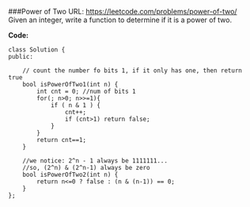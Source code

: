 ###Power of Two
URL: https://leetcode.com/problems/power-of-two/</br>
Given an integer, write a function to determine if it is a power of two.

__Code:__

	class Solution {
	public:

	    // count the number fo bits 1, if it only has one, then return true
	    bool isPowerOfTwo1(int n) {
	        int cnt = 0; //num of bits 1
	        for(; n>0; n>>=1){
	            if ( n & 1 ) {
	                cnt++;
	                if (cnt>1) return false;
	            }
	        }
	        return cnt==1;
	    }
	    
	    //we notice: 2^n - 1 always be 1111111...
	    //so, (2^n) & (2^n-1) always be zero
	    bool isPowerOfTwo2(int n) {
	        return n<=0 ? false : (n & (n-1)) == 0;
	    }
	};